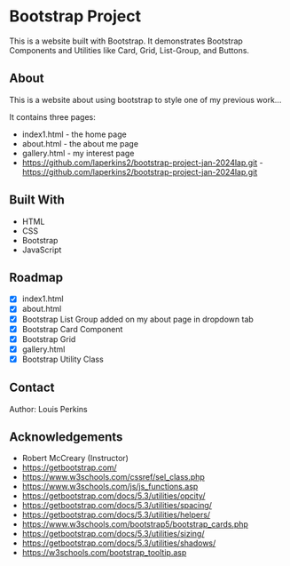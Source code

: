 # Bootstrap Project

This is a website built with Bootstrap. It demonstrates Bootstrap Components and Utilities like Card, Grid, List-Group, and Buttons.

## About

This is a website about using bootstrap to style one of my previous work...

It contains three pages:

- index1.html - the home page
- about.html - the about me page
- gallery.html - my interest page
- https://github.com/laperkins2/bootstrap-project-jan-2024lap.git -https://github.com/laperkins2/bootstrap-project-jan-2024lap.git

## Built With

- HTML
- CSS
- Bootstrap
- JavaScript

## Roadmap

- [x] index1.html
- [x] about.html
- [x] Bootstrap List Group added on my about page in dropdown tab
- [x] Bootstrap Card Component
- [x] Bootstrap Grid
- [x] gallery.html
- [x] Bootstrap Utility Class

## Contact

Author: Louis Perkins

## Acknowledgements

- Robert McCreary (Instructor)
- https://getbootstrap.com/
- https://www.w3schools.com/cssref/sel_class.php
- https://www.w3schools.com/js/js_functions.asp
- https://getbootstrap.com/docs/5.3/utilities/opcity/
- https://getbootstrap.com/docs/5.3/utilities/spacing/
- https://getbootstrap.com/docs/5.3/utilities/helpers/
- https://www.w3schools.com/bootstrap5/bootstrap_cards.php
- https://getbootstrap.com/docs/5.3/utilities/sizing/
- https://getbootstrap.com/docs/5.3/utilities/shadows/
- https://w3schools.com/bootstrap_tooltip.asp
